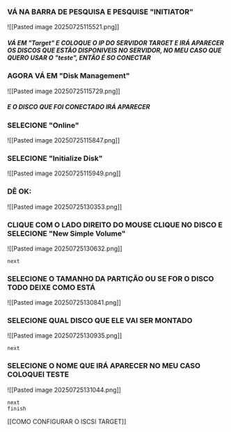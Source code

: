 
### VÁ NA BARRA DE PESQUISA E PESQUISE "INITIATOR"

![[Pasted image 20250725115521.png]]

##### VÁ EM "Target" E COLOQUE O IP DO SERVIDOR TARGET E IRÁ APARECER OS DISCOS QUE ESTÃO DISPONIVEIS NO SERVIDOR, NO MEU CASO QUE QUERO USAR O "teste", ENTÃO É SO CONECTAR


### AGORA VÁ EM "Disk Management"

![[Pasted image 20250725115729.png]]
##### E O DISCO QUE FOI CONECTADO IRÁ APARECER


### SELECIONE "Online"
![[Pasted image 20250725115847.png]]



### SELECIONE "Initialize Disk"
![[Pasted image 20250725115949.png]]


### DÊ OK:

![[Pasted image 20250725130353.png]]


### CLIQUE COM O LADO DIREITO DO MOUSE CLIQUE NO DISCO E SELECIONE "New Simple Volume"

![[Pasted image 20250725130632.png]]

	next


### SELECIONE O TAMANHO DA PARTIÇÃO OU SE FOR O DISCO TODO DEIXE COMO ESTÁ

![[Pasted image 20250725130841.png]]


### SELECIONE QUAL DISCO QUE ELE VAI SER MONTADO

![[Pasted image 20250725130935.png]]

	next

### SELECIONE O NOME QUE IRÁ APARECER NO MEU CASO COLOQUEI TESTE

![[Pasted image 20250725131044.png]]

	next
	finish

[[COMO CONFIGURAR O ISCSI TARGET]]
